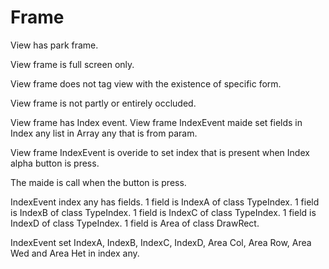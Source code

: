 # Frame

View has park frame.

View frame is full screen only.

View frame does not tag view with the existence of specific form.

View frame is not partly or entirely occluded.

View frame has Index event.
View frame IndexEvent maide set fields in Index any list in Array any that is from param.

View frame IndexEvent is overide to set index that is present
when Index alpha button is press.

The maide is call when the button is press.

IndexEvent index any has fields.
1 field is IndexA of class TypeIndex.
1 field is IndexB of class TypeIndex.
1 field is IndexC of class TypeIndex.
1 field is IndexD of class TypeIndex.
1 field is Area of class DrawRect.

IndexEvent set IndexA, IndexB, IndexC, IndexD, Area Col, Area Row, Area Wed and Area Het in index any.